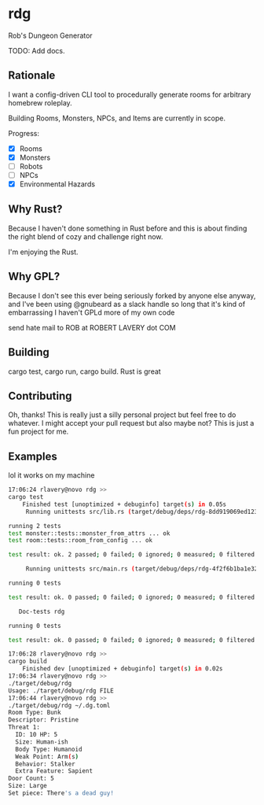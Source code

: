 # rdg
Rob's Dungeon Generator

TODO: Add docs.


## Rationale

I want a config-driven CLI tool to procedurally generate rooms for arbitrary homebrew roleplay.

Building Rooms, Monsters, NPCs, and Items are currently in scope.

Progress:

- [x] Rooms
- [x] Monsters
- [ ] Robots
- [ ] NPCs
- [x] Environmental Hazards

## Why Rust?

Because I haven't done something in Rust before and this is about finding the right blend of cozy and challenge right now.

I'm enjoying the Rust.


## Why GPL?

Because I don't see this ever being seriously forked by anyone else anyway, and I've been using @gnubeard as a slack handle so long that it's kind of embarrassing I haven't GPLd more of my own code


send hate mail to ROB at ROBERT LAVERY dot COM

## Building

cargo test, cargo run, cargo build. Rust is great

## Contributing

Oh, thanks! This is really just a silly personal project but feel free to do whatever.
I might accept your pull request but also maybe not? This is just a fun project for me.

## Examples

lol it works on my machine

```bash
17:06:24 rlavery@novo rdg >>
cargo test
    Finished test [unoptimized + debuginfo] target(s) in 0.05s
     Running unittests src/lib.rs (target/debug/deps/rdg-8dd919069ed12359)

running 2 tests
test monster::tests::monster_from_attrs ... ok
test room::tests::room_from_config ... ok

test result: ok. 2 passed; 0 failed; 0 ignored; 0 measured; 0 filtered out; finished in 0.00s

     Running unittests src/main.rs (target/debug/deps/rdg-4f2f6b1ba1e3274c)

running 0 tests

test result: ok. 0 passed; 0 failed; 0 ignored; 0 measured; 0 filtered out; finished in 0.00s

   Doc-tests rdg

running 0 tests

test result: ok. 0 passed; 0 failed; 0 ignored; 0 measured; 0 filtered out; finished in 0.00s

17:06:28 rlavery@novo rdg >>
cargo build
    Finished dev [unoptimized + debuginfo] target(s) in 0.02s
17:06:34 rlavery@novo rdg >>
./target/debug/rdg
Usage: ./target/debug/rdg FILE
17:06:44 rlavery@novo rdg >>
./target/debug/rdg ~/.dg.toml
Room Type: Bunk
Descriptor: Pristine
Threat 1:
  ID: 10 HP: 5
  Size: Human-ish
  Body Type: Humanoid
  Weak Point: Arm(s)
  Behavior: Stalker
  Extra Feature: Sapient
Door Count: 5
Size: Large
Set piece: There's a dead guy!
```

